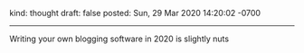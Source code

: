 kind: thought
draft: false
posted: Sun, 29 Mar 2020 14:20:02 -0700

---
Writing your own blogging software in 2020 is slightly nuts